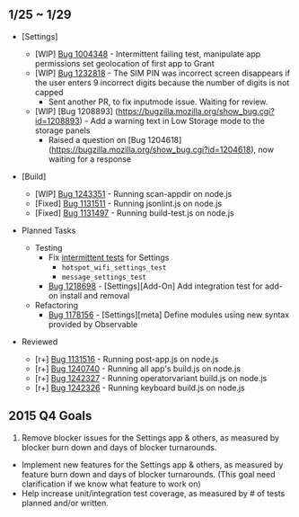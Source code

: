 ## 1/25 ~ 1/29

- [Settings]
	- [WIP] [Bug 1004348](https://bugzilla.mozilla.org/show_bug.cgi?id=1004348) - Intermittent failing test, manipulate app permissions set geolocation of first app to Grant
	- [WIP] [Bug 1232818](https://bugzilla.mozilla.org/show_bug.cgi?id=1232818) - The SIM PIN was incorrect screen disappears if the user enters 9 incorrect digits because the number of digits is not capped
		- Sent another PR, to fix inputmode issue. Waiting for review.
	- [WIP] [Bug 1208893] (https://bugzilla.mozilla.org/show_bug.cgi?id=1208893) - Add a warning text in Low Storage mode to the storage panels
		- Raised a question on [Bug 1204618] (https://bugzilla.mozilla.org/show_bug.cgi?id=1204618), now waiting for a response

- [Build]
	- [WIP] [Bug 1243351](https://bugzilla.mozilla.org/show_bug.cgi?id=1243351) - Running scan-appdir on node.js
	- [Fixed] [Bug 1131511](https://bugzilla.mozilla.org/show_bug.cgi?id=1131511) - Running jsonlint.js on node.js
	- [Fixed] [Bug 1131497](https://bugzilla.mozilla.org/show_bug.cgi?id=1131497) - Running build-test.js on node.js

- Planned Tasks
	- Testing
		- Fix [intermittent tests](https://github.com/mozilla-b2g/gaia/blob/master/shared/test/integration/tbpl-manifest.json#L54) for Settings
			- `hotspot_wifi_settings_test`
			- `message_settings_test`
		- [Bug 1218698](https://bugzilla.mozilla.org/show_bug.cgi?id=1218698) - [Settings][Add-On] Add integration test for add-on install and removal
	- Refactoring
		- [Bug 1178156](https://bugzilla.mozilla.org/show_bug.cgi?id=1178156) - [Settings][meta] Define modules using new syntax provided by Observable

- Reviewed
	- [r+] [Bug 1131516](https://bugzilla.mozilla.org/show_bug.cgi?id=1131516) - Running post-app.js on node.js
	- [r+] [Bug 1240740](https://bugzilla.mozilla.org/show_bug.cgi?id=1240740) - Running all app's build.js on node.js
	- [r+] [Bug 1242327](https://bugzilla.mozilla.org/show_bug.cgi?id=1242327) - Running operatorvariant build.js on node.js
	- [r+] [Bug 1242326](https://bugzilla.mozilla.org/show_bug.cgi?id=1242326) - Running keyboard build.js on node.js

## 2015 Q4 Goals

1. Remove blocker issues for the Settings app & others, as measured by blocker burn down and days of blocker turnarounds.
- Implement new features for the Settings app & others, as measured by feature burn down and days of blocker turnarounds. (This goal need clarification if we know what feature to work on)
- Help increase unit/integration test coverage, as measured by # of tests planned and/or written.

